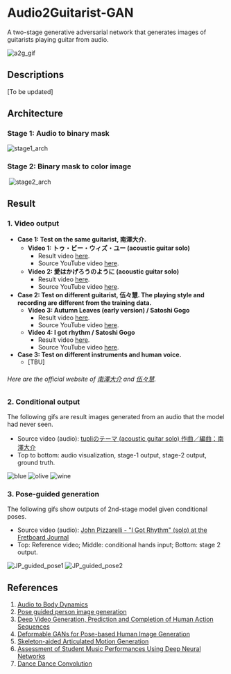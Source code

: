 # Audio2Guitarist-GAN
A two-stage generative adversarial network that generates images of guitarists playing guitar from audio.

![a2g_gif](https://github.com/shaoanlu/Audio2Guitarist-GAN/raw/master/readme_ims/a2g_gif010203.gif)

## Descriptions
  [To be updated]

## Architecture
### Stage 1: Audio to binary mask  
  ![stage1_arch](https://github.com/shaoanlu/Audio2Guitarist-GAN/raw/master/readme_ims/stage1_arch.jpg)
### Stage 2: Binary mask to color image
  ![stage2_arch](https://github.com/shaoanlu/Audio2Guitarist-GAN/raw/master/readme_ims/stage2_arch.jpg)
  
## Result

### 1. Video output
  - **Case 1: Test on the same guitarist, 南澤大介.**
    - **Video 1: トゥ・ビー・ウィズ・ユー (acoustic guitar solo)**
      - Result video [here](https://drive.google.com/open?id=1GnDKuxnZTCC5_23AyzVGp0hmlylGojnI).
      - Source YouTube video [here](https://www.youtube.com/watch?v=23nEZocwINo).
    - **Video 2: 愛はかげろうのように (acoustic guitar solo)**
      - Result video [here](https://drive.google.com/open?id=1WWVdGX-XQsl48tGQaQR0b64BNxCNq6cv).
      - Source YouTube video [here](https://www.youtube.com/watch?v=fh879tYOsYc).
  - **Case 2: Test on different guitarist, 伍々慧. The playing style and recording are different from the training data.**
    - **Video 3: Autumn Leaves (early version) / Satoshi Gogo**
      - Result video [here](https://drive.google.com/open?id=1txtLXhXmdtCV2qE5cReXLJqNQkbdRBtv).
      - Source YouTube video [here](https://www.youtube.com/watch?v=F1nFu1lE9Hg).
    - **Video 4: I got rhythm / Satoshi Gogo**
      - Result video [here](https://drive.google.com/open?id=17JAQCfWU-gkzGDo4dQ0O9OBNr0-BqfIO).
      - Source YouTube video [here](https://www.youtube.com/watch?v=44g26JcKqHM).
  - **Case 3: Test on different instruments and human voice.**
    - [TBU]
      
###### Here are the official website of [南澤大介](http://www.bsvmusic.com) and [伍々慧](https://www.gogosatoshi.com).

### 2. Conditional output
The following gifs are result images generated from an audio that the model had never seen. 
  - Source video (audio): [tupliのテーマ (acoustic guitar solo) 作曲／編曲：南澤大介](https://www.youtube.com/watch?v=ApbNNhVVsG8)
  - Top to bottom: audio visualization, stage-1 output, stage-2 output, ground truth.

![blue](https://www.dropbox.com/s/3atfluro1piv5dl/tupli_blue_audiovis.gif?raw=1) ![olive](https://www.dropbox.com/s/85s4pxthxp2djlp/tupli_olive_audiovis.gif?raw=1) ![wine](https://www.dropbox.com/s/6hjcq4xy4ctkd11/tupli_wine_audiovis.gif?raw=1)

### 3. Pose-guided generation
The following gifs show outputs of 2nd-stage model given conditional poses. 
  - Source video (audio): [John Pizzarelli - "I Got Rhythm" (solo) at the Fretboard Journal](https://www.youtube.com/watch?v=vVNVJGLVFCk)
  - Top: Reference video; Middle: conditional hands input; Bottom: stage 2 output.

![JP_guided_pose1](https://www.dropbox.com/s/mldgg1yg194ntcj/jp_guided_pose_hires_01.gif?raw=1) ![JP_guided_pose2](https://www.dropbox.com/s/z1m6h7oxslysvgc/jp_guided_pose_hires_02.gif?raw=1)

## References
1. [Audio to Body Dynamics](https://arviolin.github.io/AudioBodyDynamics/)
2. [Pose guided person image generation](https://arxiv.org/abs/1705.09368)
3. [Deep Video Generation, Prediction and Completion of Human Action Sequences](https://arxiv.org/abs/1711.08682)
4. [Deformable GANs for Pose-based Human Image Generation](https://arxiv.org/abs/1801.00055)
5. [Skeleton-aided Articulated Motion Generation](https://arxiv.org/abs/1707.01058)
6. [Assessment of Student Music Performances Using Deep Neural Networks](http://www.mdpi.com/2076-3417/8/4/507)
7. [Dance Dance Convolution](https://arxiv.org/abs/1703.06891)
